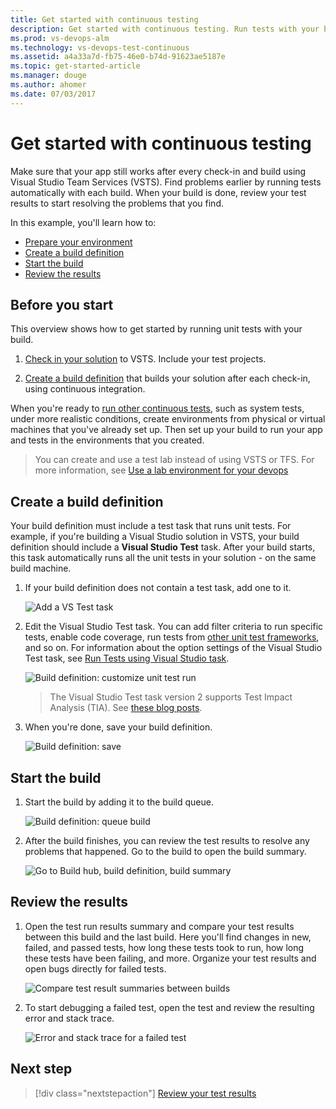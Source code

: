 ```yaml
---
title: Get started with continuous testing
description: Get started with continuous testing. Run tests with your builds for continuous integration 
ms.prod: vs-devops-alm
ms.technology: vs-devops-test-continuous
ms.assetid: a4a33a7d-fb75-46e0-b74d-91623ae5187e
ms.topic: get-started-article
ms.manager: douge
ms.author: ahomer
ms.date: 07/03/2017
---
```


# Get started with continuous testing

Make sure that your app still works after every 
check-in and build using Visual Studio Team Services (VSTS). 
Find problems earlier by running tests 
automatically with each build. When your build is 
done, review your test results to start resolving 
the problems that you find.

In this example, you'll learn how to:

* [Prepare your environment](#beforestart)
* [Create a build definition](#createbuild)
* [Start the build](#startbuild)
* [Review the results](#reviewesults)

<a name="beforestart"></a>
## Before you start

This overview shows how to get started by running 
unit tests with your build. 

1. [Check in your solution](../../tfvc/overview.md) 
   to VSTS. Include your test projects.

1. [Create a build definition](../overview.md) 
   that builds your solution after each check-in, 
   using continuous integration.

When you're ready to 
[run other continuous tests](#runothertests), such as 
system tests, under more realistic conditions, 
create environments from physical or virtual 
machines that you've already set up. Then set up 
your build to run your app and tests in the 
environments that you created.

>You can create and use a test lab instead of using VSTS or TFS. For more information, see
[Use a lab environment for your devops](https://docs.microsoft.com/visualstudio/test/lab-management/using-a-lab-environment-for-your-application-lifecycle)

<a name="createbuild"></a>
## Create a build definition

Your build definition must include a test task that runs unit tests. 
For example, if you're building a Visual Studio solution in VSTS,
your build definition should include a **Visual Studio Test** task. After your 
build starts, this task automatically runs all the unit tests in your 
solution - on the same build machine. 

1. If your build definition does not contain a test task, add one to it.

   ![Add a VS Test task](_img/getting-started-with-continuous-testing/add-test-task.png)

1. Edit the Visual Studio Test task. You can add filter criteria to run specific tests, enable code coverage, 
   run tests from [other unit test frameworks](reference-qa.md), and so on.
   For information about the option settings of the Visual Studio Test task, see
   [Run Tests using Visual Studio task](https://github.com/Microsoft/vsts-tasks/blob/master/Tasks/VsTest/README.md).

   ![Build definition: customize unit test run](_img/getting-started-with-continuous-testing/edit-unit-test-task.png)

   > The Visual Studio Test task version 2 supports Test Impact Analysis (TIA). See [these blog posts](https://blogs.msdn.microsoft.com/devops/?s=test+impact).

1. When you're done, save your build definition.

   ![Build definition: save](_img/getting-started-with-continuous-testing/save-build-def.png)

<a name="startbuild"></a>
## Start the build

1. Start the build by adding it to the build queue.

   ![Build definition: queue build](_img/getting-started-with-continuous-testing/start-build.png) 

1. After the build finishes, you can review the test results to resolve any problems that happened. Go to the build to open the build summary.

   ![Go to Build hub, build definition, build summary](_img/getting-started-with-continuous-testing/open-summary.png)

<a name="reviewesults"></a>
## Review the results

1. Open the test run results summary and compare your test results
   between this build and the last build. Here you'll find changes in new, failed, and passed tests, 
   how long these tests took to run, how long these tests have been failing, and more.
   Organize your test results and open bugs directly for failed tests.

   ![Compare test result summaries between builds](_img/getting-started-with-continuous-testing/build-summary-test-result-metrics.png)

1. To start debugging a failed test, open the test and review the resulting error and stack trace.

   ![Error and stack trace for a failed test](_img/getting-started-with-continuous-testing/build-error-message.png)
 
<a name="runothertests"></a>
## Next step

> [!div class="nextstepaction"]
> [Review your test results](review-continuous-test-results-after-build.md) 
